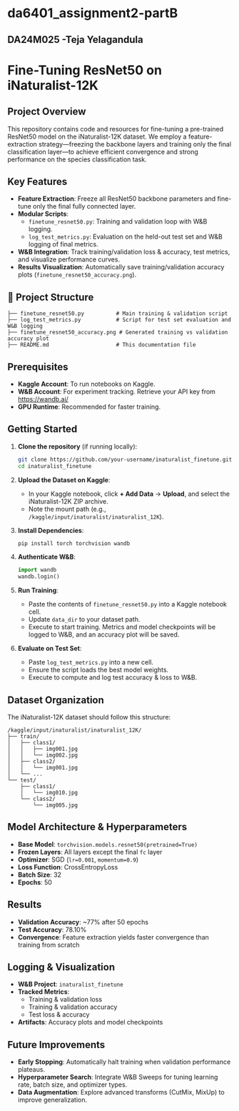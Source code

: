 # da6401_assignment2-partB
## DA24M025 -Teja Yelagandula

# Fine-Tuning ResNet50 on iNaturalist-12K


##  Project Overview
This repository contains code and resources for fine-tuning a pre-trained ResNet50 model on the iNaturalist-12K dataset. We employ a feature-extraction strategy—freezing the backbone layers and training only the final classification layer—to achieve efficient convergence and strong performance on the species classification task.

##  Key Features
- **Feature Extraction**: Freeze all ResNet50 backbone parameters and fine-tune only the final fully connected layer.
- **Modular Scripts**:
  - `finetune_resnet50.py`: Training and validation loop with W&B logging.
  - `log_test_metrics.py`: Evaluation on the held-out test set and W&B logging of final metrics.
- **W&B Integration**: Track training/validation loss & accuracy, test metrics, and visualize performance curves.
- **Results Visualization**: Automatically save training/validation accuracy plots (`finetune_resnet50_accuracy.png`).

## 📁 Project Structure
```
├── finetune_resnet50.py          # Main training & validation script
├── log_test_metrics.py           # Script for test set evaluation and W&B logging
├── finetune_resnet50_accuracy.png # Generated training vs validation accuracy plot
├── README.md                     # This documentation file
```

##  Prerequisites
- **Kaggle Account**: To run notebooks on Kaggle.
- **W&B Account**: For experiment tracking. Retrieve your API key from https://wandb.ai/
- **GPU Runtime**: Recommended for faster training.

##  Getting Started
1. **Clone the repository** (if running locally):
   ```bash
   git clone https://github.com/your-username/inaturalist_finetune.git
   cd inaturalist_finetune
   ```
2. **Upload the Dataset on Kaggle**:
   - In your Kaggle notebook, click **+ Add Data** → **Upload**, and select the iNaturalist-12K ZIP archive.
   - Note the mount path (e.g., `/kaggle/input/inaturalist/inaturalist_12K`).
3. **Install Dependencies**:
   ```bash
   pip install torch torchvision wandb
   ```
4. **Authenticate W&B**:
   ```python
   import wandb
   wandb.login()
   ```
5. **Run Training**:
   - Paste the contents of `finetune_resnet50.py` into a Kaggle notebook cell.
   - Update `data_dir` to your dataset path.
   - Execute to start training. Metrics and model checkpoints will be logged to W&B, and an accuracy plot will be saved.

6. **Evaluate on Test Set**:
   - Paste `log_test_metrics.py` into a new cell.
   - Ensure the script loads the best model weights.
   - Execute to compute and log test accuracy & loss to W&B.

##  Dataset Organization
The iNaturalist-12K dataset should follow this structure:
```
/kaggle/input/inaturalist/inaturalist_12K/
├── train/
│   ├── class1/
│   │   ├── img001.jpg
│   │   └── img002.jpg
│   ├── class2/
│   │   └── img001.jpg
│   └── ...
└── test/
    ├── class1/
    │   └── img010.jpg
    └── class2/
        └── img005.jpg
```

##  Model Architecture & Hyperparameters
- **Base Model**: `torchvision.models.resnet50(pretrained=True)`
- **Frozen Layers**: All layers except the final `fc` layer
- **Optimizer**: SGD (`lr=0.001`, `momentum=0.9`)
- **Loss Function**: CrossEntropyLoss
- **Batch Size**: 32
- **Epochs**: 50

##  Results
- **Validation Accuracy**: ~77% after 50 epochs
- **Test Accuracy**: 78.10%
- **Convergence**: Feature extraction yields faster convergence than training from scratch


##  Logging & Visualization
- **W&B Project**: `inaturalist_finetune`
- **Tracked Metrics**:
  - Training & validation loss
  - Training & validation accuracy
  - Test loss & accuracy
- **Artifacts**: Accuracy plots and model checkpoints

##  Future Improvements
- **Early Stopping**: Automatically halt training when validation performance plateaus.
- **Hyperparameter Search**: Integrate W&B Sweeps for tuning learning rate, batch size, and optimizer types.
- **Data Augmentation**: Explore advanced transforms (CutMix, MixUp) to improve generalization.


